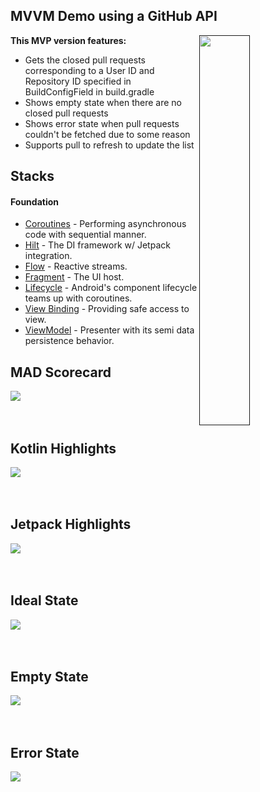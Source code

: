 ## MVVM Demo using a GitHub API

[<img align="right" src="assets/demo.gif" width="40%">]()
**This MVP version features:**

- Gets the closed pull requests corresponding to a User ID and Repository ID specified in
  BuildConfigField in build.gradle
- Shows empty state when there are no closed pull requests
- Shows error state when pull requests couldn't be fetched due to some reason
- Supports pull to refresh to update the list

## Stacks

#### Foundation

- [Coroutines](https://developer.android.com/kotlin/coroutines) - Performing asynchronous code with
  sequential manner.
- [Hilt](https://developer.android.com/training/dependency-injection/hilt-android) - The DI
  framework w/ Jetpack integration.
- [Flow](https://developer.android.com/kotlin/flow) - Reactive streams.
- [Fragment](https://developer.android.com/guide/fragments) - The UI host.
- [Lifecycle](https://developer.android.com/topic/libraries/architecture/coroutines) - Android's
  component lifecycle teams up with coroutines.
- [View Binding](https://developer.android.com/topic/libraries/view-binding) - Providing safe access
  to view.
- [ViewModel](https://developer.android.com/topic/libraries/architecture/viewmodel) - Presenter with
  its semi data persistence behavior.

## MAD Scorecard

[<img src="assets/summary.png">](https://madscorecard.withgoogle.com/scorecards/2872539885/)
<br/>
<br/>
<br/>

## Kotlin Highlights

[<img src="assets/kotlin.png">]()
<br/>
<br/>
<br/>

## Jetpack Highlights

[<img src="assets/jetpack.png">]()
<br/>
<br/>
<br/>

## Ideal State

[<img src="assets/ideal state.png">]()
<br/>
<br/>
<br/>

## Empty State

[<img src="assets/empty state.png">]()
<br/>
<br/>
<br/>

## Error State

[<img src="assets/error state.png">](https://madscorecard.withgoogle.com/scorecards/2872539885/)
<br/>
<br/>
<br/>